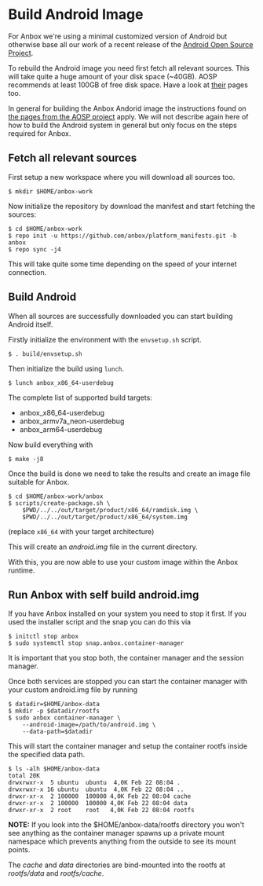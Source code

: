 # Build Android Image

For Anbox we're using a minimal customized version of Android but otherwise
base all our work of a recent release of the [Android Open Source Project](https://source.android.com/).

To rebuild the Android image you need first fetch all relevant sources. This
will take quite a huge amount of your disk space (~40GB). AOSP recommends at
least 100GB of free disk space. Have a look at [their](https://source.android.com/source/requirements.html) pages too.

In general for building the Anbox Andorid image the instructions found on [the pages
from the AOSP project](https://source.android.com/source/requirements.html) apply.
We will not describe again here of how to build the Android system in general but
only focus on the steps required for Anbox.

## Fetch all relevant sources

First setup a new workspace where you will download all sources too.

```
$ mkdir $HOME/anbox-work
```

Now initialize the repository by download the manifest and start fetching
the sources:

```
$ cd $HOME/anbox-work
$ repo init -u https://github.com/anbox/platform_manifests.git -b anbox
$ repo sync -j4
```

This will take quite some time depending on the speed of your internet connection.

## Build Android

When all sources are successfully downloaded you can start building Android itself.

Firstly initialize the environment with the ```envsetup.sh``` script.

```
$ . build/envsetup.sh
```

Then initialize the build using ```lunch```.

```
$ lunch anbox_x86_64-userdebug
```

The complete list of supported build targets:

 * anbox_x86_64-userdebug
 * anbox_armv7a_neon-userdebug
 * anbox_arm64-userdebug

Now build everything with

```
$ make -j8
```

Once the build is done we need to take the results and create an image file
suitable for Anbox.

```
$ cd $HOME/anbox-work/anbox
$ scripts/create-package.sh \
    $PWD/../../out/target/product/x86_64/ramdisk.img \
    $PWD/../../out/target/product/x86_64/system.img
```

(replace `x86_64` with your target architecture)

This will create an *android.img* file in the current directory.

With this, you are now able to use your custom image within the Anbox runtime.

## Run Anbox with self build android.img

If you have Anbox installed on your system you need to stop it first. If you used
the installer script and the snap you can do this via

```
$ initctl stop anbox
$ sudo systemctl stop snap.anbox.container-manager
```

It is important that you stop both, the container manager and the session manager.

Once both services are stopped you can start the container manager with your
custom android.img file by running

```
$ datadir=$HOME/anbox-data
$ mkdir -p $datadir/rootfs
$ sudo anbox container-manager \
    --android-image=/path/to/android.img \
    --data-path=$datadir
```

This will start the container manager and setup the container rootfs inside the
specified data path.

```
$ ls -alh $HOME/anbox-data
total 20K
drwxrwxr-x  5 ubuntu  ubuntu  4,0K Feb 22 08:04 .
drwxrwxr-x 16 ubuntu  ubuntu  4,0K Feb 22 08:04 ..
drwxr-xr-x  2 100000  100000 4,0K Feb 22 08:04 cache
drwxr-xr-x  2 100000  100000 4,0K Feb 22 08:04 data
drwxr-xr-x  2 root    root   4,0K Feb 22 08:04 rootfs
```

**NOTE:** If you look into the $HOME/anbox-data/rootfs directory you won't see
anything as the container manager spawns up a private mount namespace which
prevents anything from the outside to see its mount points.

The *cache* and *data* directories are bind-mounted into the rootfs at *rootfs/data*
and *rootfs/cache*.
